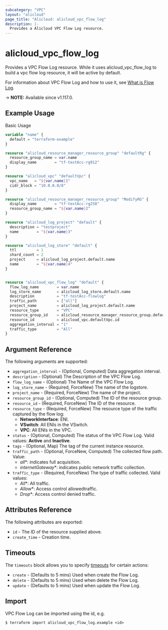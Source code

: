 ```yaml
---
subcategory: "VPC"
layout: "alicloud"
page_title: "Alicloud: alicloud_vpc_flow_log"
description: |-
  Provides a Alicloud VPC Flow Log resource.
---
```


# alicloud_vpc_flow_log

Provides a VPC Flow Log resource. While it uses alicloud_vpc_flow_log to build a vpc flow log resource, it will be active by default.

For information about VPC Flow Log and how to use it, see [What is Flow Log](https://www.alibabacloud.com/help/en/virtual-private-cloud/latest/flow-logs-overview).

-> **NOTE:** Available since v1.117.0.

## Example Usage

Basic Usage

```terraform
variable "name" {
  default = "terraform-example"
}

resource "alicloud_resource_manager_resource_group" "defaultRg" {
  resource_group_name = var.name
  display_name        = "tf-testAcc-rg912"
}

resource "alicloud_vpc" "defaultVpc" {
  vpc_name   = "${var.name}1"
  cidr_block = "10.0.0.0/8"
}

resource "alicloud_resource_manager_resource_group" "ModifyRG" {
  display_name        = "tf-testAcc-rg258"
  resource_group_name = "${var.name}2"
}

resource "alicloud_log_project" "default" {
  description = "testproject"
  name        = "${var.name}3"
}

resource "alicloud_log_store" "default" {
  ttl         = 1
  shard_count = 2
  project     = alicloud_log_project.default.name
  name        = "${var.name}4"
}


resource "alicloud_vpc_flow_log" "default" {
  flow_log_name        = var.name
  log_store_name       = alicloud_log_store.default.name
  description          = "tf-testAcc-flowlog"
  traffic_path         = ["all"]
  project_name         = alicloud_log_project.default.name
  resource_type        = "VPC"
  resource_group_id    = alicloud_resource_manager_resource_group.defaultRg.id
  resource_id          = alicloud_vpc.defaultVpc.id
  aggregation_interval = "1"
  traffic_type         = "All"
}
```

## Argument Reference

The following arguments are supported:
* `aggregation_interval` - (Optional, Computed) Data aggregation interval.
* `description` - (Optional) The Description of the VPC Flow Log.
* `flow_log_name` - (Optional) The Name of the VPC Flow Log.
* `log_store_name` - (Required, ForceNew) The name of the logstore.
* `project_name` - (Required, ForceNew) The name of the project.
* `resource_group_id` - (Optional, Computed) The ID of the resource group.
* `resource_id` - (Required, ForceNew) The ID of the resource.
* `resource_type` - (Required, ForceNew) The resource type of the traffic captured by the flow log:
  - **NetworkInterface**: ENI.
  - **VSwitch**: All ENIs in the VSwitch.
  - **VPC**: All ENIs in the VPC.
* `status` - (Optional, Computed) The status of the VPC Flow Log. Valid values: **Active** and **Inactive**.
* `tags` - (Optional, Map) The tag of the current instance resource.
* `traffic_path` - (Optional, ForceNew, Computed) The collected flow path. Value:
  - *all**: indicates full acquisition.
  - *internetGateway**: indicates public network traffic collection.
* `traffic_type` - (Required, ForceNew) The type of traffic collected. Valid values:
  - *All**: All traffic.
  - *Allow**: Access control allowedtraffic.
  - *Drop**: Access control denied traffic.

## Attributes Reference

The following attributes are exported:
* `id` - The ID of the resource supplied above.
* `create_time` - Creation time.

## Timeouts

The `timeouts` block allows you to specify [timeouts](https://www.terraform.io/docs/configuration-0-11/resources.html#timeouts) for certain actions:
* `create` - (Defaults to 5 mins) Used when create the Flow Log.
* `delete` - (Defaults to 5 mins) Used when delete the Flow Log.
* `update` - (Defaults to 5 mins) Used when update the Flow Log.

## Import

VPC Flow Log can be imported using the id, e.g.

```shell
$ terraform import alicloud_vpc_flow_log.example <id>
```